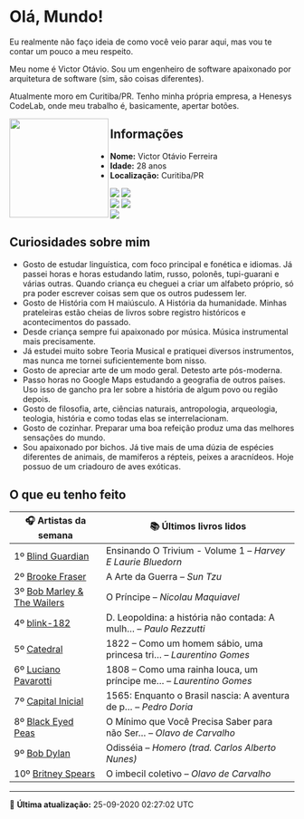 # Olá, Mundo!

Eu realmente não faço ideia de como você veio parar aqui, mas vou te contar um pouco a meu respeito.

Meu nome é Victor Otávio. Sou um engenheiro de software apaixonado por arquitetura de software (sim, são coisas diferentes).

Atualmente moro em Curitiba/PR. Tenho minha própria empresa, a Henesys CodeLab, onde meu trabalho é, basicamente, apertar botões.

<img align="left" src="https://github.com/vctrtvfrrr/vctrtvfrrr/raw/master/octocat.png" alt="" width="175" />

## Informações

- **Nome:** Victor Otávio Ferreira
- **Idade:** 28 anos
- **Localização:** Curitiba/PR

[![](https://img.shields.io/badge/LinkedIn-victorotavio-blue)](https://www.linkedin.com/in/victorotavio/) [![](https://img.shields.io/badge/Twitter-@vctrtvfrrr-blue)](https://twitter.com/vctrtvfrrr)  
[![](https://img.shields.io/badge/GitHub-vctrtvfrrr-24292e)](https://github.com/vctrtvfrrr) [![](https://img.shields.io/badge/GitLab-vctrtvfrrr-ec5d16)](https://gitlab.com/vctrtvfrrr)  
[![](https://img.shields.io/badge/Email-victor@otavioferreira.com.br-red)](mailto:victor@otavioferreira.com.br)  

## Curiosidades sobre mim

-   Gosto de estudar linguística, com foco principal e fonética e idiomas. Já passei horas e horas estudando latim, russo, polonês, tupi-guarani e várias outras. Quando criança eu cheguei a criar um alfabeto próprio, só pra poder escrever coisas sem que os outros pudessem ler.
-   Gosto de História com H maiúsculo. A História da humanidade. Minhas prateleiras estão cheias de livros sobre registro históricos e acontecimentos do passado.
-   Desde criança sempre fui apaixonado por música. Música instrumental mais precisamente.
-   Já estudei muito sobre Teoria Musical e pratiquei diversos instrumentos, mas nunca me tornei suficientemente bom nisso.
-   Gosto de apreciar arte de um modo geral. Detesto arte pós-moderna.
-   Passo horas no Google Maps estudando a geografia de outros países. Uso isso de gancho pra ler sobre a história de algum povo ou região depois.
-   Gosto de filosofia, arte, ciências naturais, antropologia, arqueologia, teologia, história e como todas elas se interrelacionam.
-   Gosto de cozinhar. Preparar uma boa refeição produz uma das melhores sensações do mundo.
-   Sou apaixonado por bichos. Já tive mais de uma dúzia de espécies diferentes de animais, de mamiferos a répteis, peixes a aracnídeos. Hoje possuo de um criadouro de aves exóticas.


## O que eu tenho feito

|                               🎧 Artistas da semana                               |                      📚 Últimos livros lidos                      |
|-----------------------------------------------------------------------------------|-------------------------------------------------------------------|
| 1º [Blind Guardian](https://www.last.fm/music/Blind+Guardian)                     | Ensinando O Trivium - Volume 1	–	_Harvey E Laurie Bluedorn_         |
| 2º [Brooke Fraser](https://www.last.fm/music/Brooke+Fraser)                       | A Arte da Guerra	–	_Sun Tzu_                                        |
| 3º [Bob Marley & The Wailers](https://www.last.fm/music/Bob+Marley+&+The+Wailers) | O Príncipe	–	_Nicolau Maquiavel_                                    |
| 4º [blink-182](https://www.last.fm/music/blink-182)                               | D. Leopoldina: a história não contada: A mulh…	–	_Paulo Rezzutti_   |
| 5º [Catedral](https://www.last.fm/music/Catedral)                                 | 1822 – Como um homem sábio, uma princesa tri…	–	_Laurentino Gomes_  |
| 6º [Luciano Pavarotti](https://www.last.fm/music/Luciano+Pavarotti)               | 1808 – Como uma rainha louca, um príncipe me…	–	_Laurentino Gomes_  |
| 7º [Capital Inicial](https://www.last.fm/music/Capital+Inicial)                   | 1565: Enquanto o Brasil nascia: A aventura de p…	–	_Pedro Doria_    |
| 8º [Black Eyed Peas](https://www.last.fm/music/Black+Eyed+Peas)                   | O Mínimo que Você Precisa Saber para não Ser…	–	_Olavo de Carvalho_ |
| 9º [Bob Dylan](https://www.last.fm/music/Bob+Dylan)                               | Odisséia	–	_Homero (trad. Carlos Alberto Nunes)_                    |
| 10º [Britney Spears](https://www.last.fm/music/Britney+Spears)                    | O imbecil coletivo	–	_Olavo de Carvalho_                            |


---

🚀 **Última atualização:** 25-09-2020 02:27:02 UTC